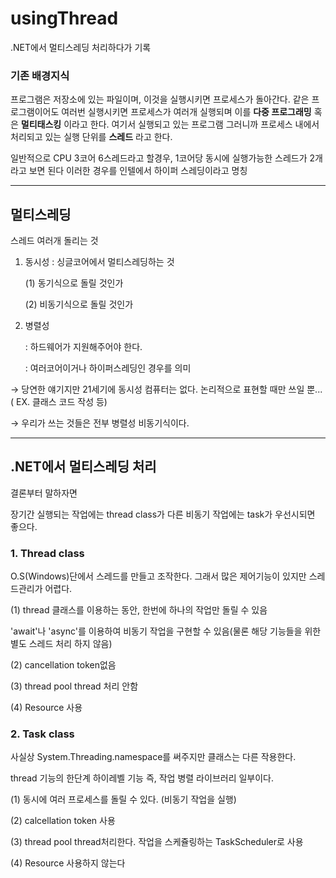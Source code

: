 # usingThread
.NET에서 멀티스레딩 처리하다가 기록




### 기존 배경지식
프로그램은 저장소에 있는 파일이며, 이것을 실행시키면 프로세스가 돌아간다.
같은 프로그램이어도 여러번 실행시키면 프로세스가 여러개 실행되며 이를 __다중 프로그래밍__ 혹은 __멀티태스킹__ 이라고 한다.
여기서 실행되고 있는 프로그램 그러니까 프로세스 내에서 처리되고 있는 실행 단위를 __스레드__ 라고 한다.

  일반적으로 CPU 3코어 6스레드라고 할경우, 1코어당 동시에 실행가능한 스레드가 2개라고 보면 된다
  이러한 경우를 인텔에서 하이퍼 스레딩이라고 명칭


---



## 멀티스레딩
스레드 여러개 돌리는 것


1. 동시성
  : 싱글코어에서 멀티스레딩하는 것
  
    (1) 동기식으로 돌릴 것인가
  
    (2) 비동기식으로 돌릴 것인가
  


2. 병렬성

    : 하드웨어가 지원해주어야 한다.
  
    : 여러코어이거나 하이퍼스레딩인 경우를 의미
  
  
  

→ 당연한 얘기지만 21세기에 동시성 컴퓨터는 없다.
논리적으로 표현할 때만 쓰일 뿐... ( EX. 클래스 코드 작성 등)

→ 우리가 쓰는 것들은 전부 병렬성 비동기식이다.


---



## .NET에서 멀티스레딩 처리

결론부터 말하자면

장기간 실행되는 작업에는 thread class가 다른 비동기 작업에는 task가 우선시되면 좋으다.


### 1. Thread class

O.S(Windows)단에서 스레드를 만들고 조작한다. 그래서 많은 제어기능이 있지만 스레드관리가 어렵다.

(1) thread 클래스를 이용하는 동안, 한번에 하나의 작업만 돌릴 수 있음

'await'나 'async'를 이용하여 비동기 작업을 구현할 수 있음(물론 해당 기능들을 위한 별도 스레드 처리 하지 않음)

(2) cancellation token없음

(3) thread pool thread 처리 안함

(4) Resource 사용




  
  
### 2. Task class

사실상 System.Threading.namespace를 써주지만 클래스는 다른 작용한다.

thread 기능의 한단계 하이레벨 기능 즉, 작업 병렬 라이브러리 일부이다.

(1) 동시에 여러 프로세스를 돌릴 수 있다. (비동기 작업을 실행)

(2) calcellation token 사용

(3) thread pool thread처리한다. 작업을 스케쥴링하는 TaskScheduler로 사용

(4) Resource 사용하지 않는다
















